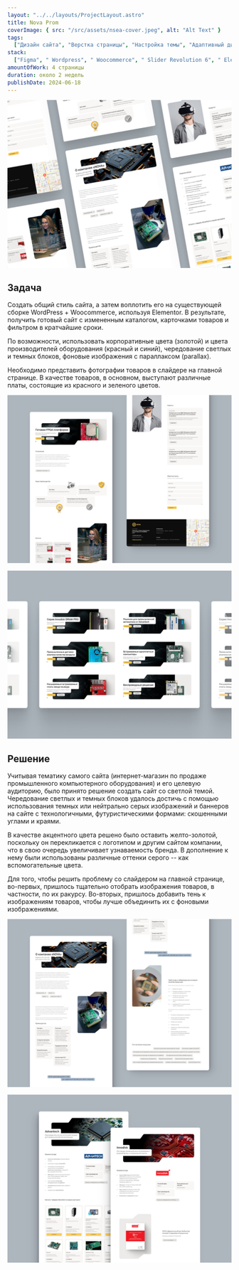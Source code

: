 ```yaml
---
layout: "../../layouts/ProjectLayout.astro"
title: Nova Prom
coverImage: { src: "/src/assets/nsea-cover.jpeg", alt: "Alt Text" }
tags:
  ["Дизайн сайта", "Верстка страницы", "Настройка темы", "Адаптивный дизайн"]
stack:
  ["Figma", " Wordpress", " Woocommerce", " Slider Revolution 6", " Elementor"]
amountOfWork: 4 страницы
duration: около 2 недель
publishDate: 2024-06-18
---
```


![Превью страниц интернет-магазина промышленного компьютерного оборудования в нескольких скриншотах на сером фоне, показывающее большую часть блоков с футуристичными, технологичными формами изображений, представляющие собой изогнутые прямоугольными](../../assets/images/nova-prom/hero.jpg)

## Задача

Создать общий стиль сайта, а затем воплотить его на существующей сборке WordPress + Woocommerce, используя Elementor. В результате, получить готовый сайт с измененным каталогом, карточками товаров и фильтром в кратчайшие сроки.

По возможности, использовать корпоративные цвета (золотой) и цвета производителей оборудования (красный и синий), чередование светлых и темных блоков, фоновые изображения с параллаксом (parallax).

Необходимо представить фотографии товаров в слайдере на главной странице. В качестве товаров, в основном, выступают различные платы, состоящие из красного и зеленого цветов.

![Демонстрация дизайна главной страницы интернет-магазина промышленного компьютерного оборудования](../../assets/images/nova-prom/home-page.jpg)

![Обзор всех баннеров слайдера на главной странице](../../assets/images/nova-prom/slider.jpg)

## Решение

Учитывая тематику самого сайта (интернет-магазин по продаже промышленного компьютерного оборудования) и его целевую аудиторию, было принято решение создать сайт со светлой темой. Чередование светлых и темных блоков удалось достичь с помощью использования темных или нейтрально серых изображений и баннеров на сайте с технологичными, футуристическими формами: скошенными углами и краями.

В качестве акцентного цвета решено было оставить желто-золотой, поскольку он перекликается с логотипом и другим сайтом компании, что в свою очередь увеличивает узнаваемость бренда. В дополнение к нему были использованы различные оттенки серого -- как вспомогательные цвета.

Для того, чтобы решить проблему со слайдером на главной странице, во-первых, пришлось тщательно отобрать изображения товаров, в частности, по их ракурсу. Во-вторых, пришлось добавить тень к изображениям товаров, чтобы лучше объединить их с фоновыми изображениями.

![Демонстрация дизайна главной страницы интернет-магазина промышленного компьютерного оборудования](../../assets/images/nova-prom/about-company-page.jpg)

![Демонстрация дизайна главной страницы интернет-магазина промышленного компьютерного оборудования](../../assets/images/nova-prom/manufacturers-pages.jpg)
